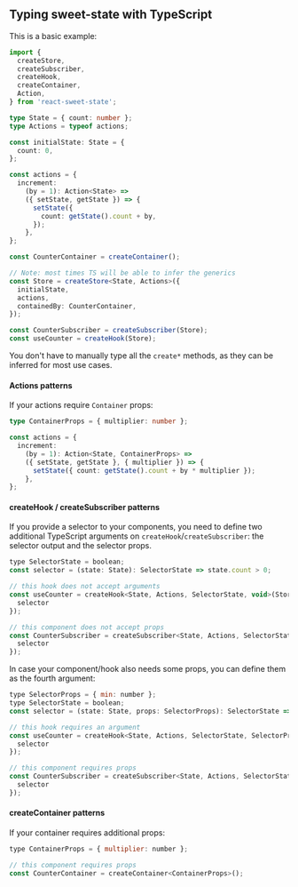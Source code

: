 ## Typing sweet-state with TypeScript

This is a basic example:

```ts
import {
  createStore,
  createSubscriber,
  createHook,
  createContainer,
  Action,
} from 'react-sweet-state';

type State = { count: number };
type Actions = typeof actions;

const initialState: State = {
  count: 0,
};

const actions = {
  increment:
    (by = 1): Action<State> =>
    ({ setState, getState }) => {
      setState({
        count: getState().count + by,
      });
    },
};

const CounterContainer = createContainer();

// Note: most times TS will be able to infer the generics
const Store = createStore<State, Actions>({
  initialState,
  actions,
  containedBy: CounterContainer,
});

const CounterSubscriber = createSubscriber(Store);
const useCounter = createHook(Store);
```

You don't have to manually type all the `create*` methods, as they can be inferred for most use cases.

#### Actions patterns

If your actions require `Container` props:

```ts
type ContainerProps = { multiplier: number };

const actions = {
  increment:
    (by = 1): Action<State, ContainerProps> =>
    ({ setState, getState }, { multiplier }) => {
      setState({ count: getState().count + by * multiplier });
    },
};
```

#### createHook / createSubscriber patterns

If you provide a selector to your components, you need to define two additional TypeScript arguments on `createHook`/`createSubscriber`: the selector output and the selector props.

```js
type SelectorState = boolean;
const selector = (state: State): SelectorState => state.count > 0;

// this hook does not accept arguments
const useCounter = createHook<State, Actions, SelectorState, void>(Store, {
  selector
});

// this component does not accept props
const CounterSubscriber = createSubscriber<State, Actions, SelectorState, void>(Store, {
  selector
});
```

In case your component/hook also needs some props, you can define them as the fourth argument:

```js
type SelectorProps = { min: number };
type SelectorState = boolean;
const selector = (state: State, props: SelectorProps): SelectorState => state.count > props.min;

// this hook requires an argument
const useCounter = createHook<State, Actions, SelectorState, SelectorProps>(Store, {
  selector
});

// this component requires props
const CounterSubscriber = createSubscriber<State, Actions, SelectorState, SelectorProps>(Store, {
  selector
});
```

#### createContainer patterns

If your container requires additional props:

```js
type ContainerProps = { multiplier: number };

// this component requires props
const CounterContainer = createContainer<ContainerProps>();
```
